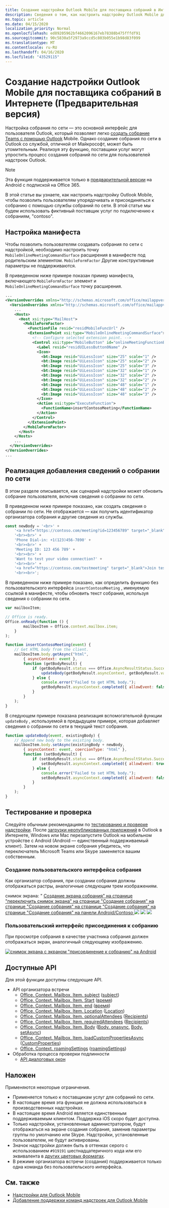 ```yaml
---
title: Создание надстройки Outlook Mobile для поставщика собраний в Интернете (Предварительная версия)
description: Сведения о том, как настроить надстройку Outlook Mobile для поставщика услуг по подключению к интерактивному собранию.
ms.topic: article
ms.date: 04/15/2020
localization_priority: Normal
ms.openlocfilehash: ed89205962bf4662096167eb78388b475fffdf91
ms.sourcegitcommit: 90c5830a5f2973a9ccd5c803b055e1b98d83f099
ms.translationtype: MT
ms.contentlocale: ru-RU
ms.lasthandoff: 04/16/2020
ms.locfileid: "43529115"
---
```

# <a name="create-an-outlook-mobile-add-in-for-an-online-meeting-provider-preview"></a>Создание надстройки Outlook Mobile для поставщика собраний в Интернете (Предварительная версия)

Настройка собрания по сети — это основной интерфейс для пользователя Outlook, который позволяет легко [создать собрание Teams с помощью Outlook](/microsoftteams/teams-add-in-for-outlook) Mobile. Однако создание собрания по сети в Outlook со службой, отличной от Майкрософт, может быть утомительным. Реализуя эту функцию, поставщики услуг могут упростить процесс создания собраний по сети для пользователей надстроек Outlook.

> [!NOTE]
> Эта функция поддерживается только в [предварительной версии](../reference/objectmodel/preview-requirement-set/outlook-requirement-set-preview.md) на Android с подпиской на Office 365.

В этой статье вы узнаете, как настроить надстройку Outlook Mobile, чтобы позволить пользователям упорядочивать и присоединяться к собранию с помощью службы собраний по сети. В этой статье мы будем использовать фиктивный поставщик услуг по подключению к собраниям, "contoso".

## <a name="configure-the-manifest"></a>Настройка манифеста

Чтобы позволить пользователям создавать собрания по сети с надстройкой, необходимо настроить точку `MobileOnlineMeetingCommandSurface` расширения в манифесте под родительским элементом. `MobileFormFactor` Другие конструктивные параметры не поддерживаются.

В приведенном ниже примере показан пример манифеста, включающего `MobileFormFactor` элемент и `MobileOnlineMeetingCommandSurface` точку расширения.

```xml
...
<VersionOverrides xmlns="http://schemas.microsoft.com/office/mailappversionoverrides" xsi:type="VersionOverridesV1_0">
  <VersionOverrides xmlns="http://schemas.microsoft.com/office/mailappversionoverrides/1.1" xsi:type="VersionOverridesV1_1">
    ...
    <Hosts>
      <Host xsi:type="MailHost">
        <MobileFormFactor>
          <FunctionFile resid="residMobileFuncUrl" />
          <ExtensionPoint xsi:type="MobileOnlineMeetingCommandSurface">
            <!-- Configure selected extension point. -->
            <Control xsi:type="MobileButton" id="onlineMeetingFunctionButton">
              <Label resid="residUILessButton0Name" />
              <Icon>
                <bt:Image resid="UiLessIcon" size="25" scale="1" />
                <bt:Image resid="UiLessIcon" size="25" scale="2" />
                <bt:Image resid="UiLessIcon" size="25" scale="3" />
                <bt:Image resid="UiLessIcon" size="32" scale="1" />
                <bt:Image resid="UiLessIcon" size="32" scale="2" />
                <bt:Image resid="UiLessIcon" size="32" scale="2" />
                <bt:Image resid="UiLessIcon" size="48" scale="1" />
                <bt:Image resid="UiLessIcon" size="48" scale="2" />
                <bt:Image resid="UiLessIcon" size="48" scale="3" />
              </Icon>
              <Action xsi:type="ExecuteFunction">
                <FunctionName>insertContosoMeeting</FunctionName>
              </Action>
            </Control>
          </ExtensionPoint>
        </MobileFormFactor>
      </Host>
    </Hosts>
    ...
  </VersionOverrides>
</VersionOverrides>
...
```

## <a name="implement-adding-online-meeting-details"></a>Реализация добавления сведений о собрании по сети

В этом разделе описывается, как сценарий надстройки может обновить собрание пользователя, включив сведения о собрании по сети.

В приведенном ниже примере показано, как создать сведения о собрании по сети. Не отображается — как получить идентификатор организатора собрания и другие сведения из службы.

```js
const newBody = '<br>' +
    '<a href="https://contoso.com/meeting?id=123456789" target="_blank">Join Contoso meeting</a>' +
    '<br><br>' +
    'Phone Dial-in: +1(123)456-7890' +
    '<br><br>' +
    'Meeting ID: 123 456 789' +
    '<br><br>' +
    'Want to test your video connection?' +
    '<br><br>' +
    '<a href="https://contoso.com/testmeeting" target="_blank">Join test meeting</a>' +
    '<br><br>';
```

В приведенном ниже примере показано, как определить функцию без пользовательского интерфейса `insertContosoMeeting` , именуемую ссылкой в манифесте, чтобы обновить текст собрания, используя сведения о собрании по сети.

```js
var mailboxItem;

// Office is ready.
Office.onReady(function () {
        mailboxItem = Office.context.mailbox.item;
    }
);

function insertContosoMeeting(event) {
    // Get HTML body from the client.
    mailboxItem.body.getAsync("html",
        { asyncContext: event },
        function (getBodyResult) {
            if (getBodyResult.status === Office.AsyncResultStatus.Succeeded) {
                updateBody(getBodyResult.asyncContext, getBodyResult.value);
            } else {
                console.error("Failed to get HTML body.");
                getBodyResult.asyncContext.completed({ allowEvent: false });
            }
        }
    );
}
```

В следующем примере показана реализация вспомогательной функции `updateBody` , используемой в предыдущем примере, которая добавляет сведения о собрании по сети в текущий текст собрания.

```js
function updateBody(event, existingBody) {
    // Append new body to the existing body.
    mailboxItem.body.setAsync(existingBody + newBody,
        { asyncContext: event, coercionType: "html" },
        function (setBodyResult) {
            if (setBodyResult.status === Office.AsyncResultStatus.Succeeded) {
                setBodyResult.asyncContext.completed({ allowEvent: true });
            } else {
                console.error("Failed to set HTML body.");
                setBodyResult.asyncContext.completed({ allowEvent: false });
            }
        }
    );
}
```

## <a name="testing-and-validation"></a>Тестирование и проверка

Следуйте обычным рекомендациям по [тестированию и проверке надстройки](testing-and-tips.md). После [загрузки неопубликованных приложений](sideload-outlook-add-ins-for-testing.md) в Outlook в Интернете, Windows или Mac перезапустите Outlook на мобильном устройстве с Android (Android — единственный поддерживаемый клиент). Затем на новом экране собрания убедитесь, что переключатель Microsoft Teams или Skype заменяется вашим собственным.

### <a name="create-meeting-ui"></a>Создание пользовательского интерфейса собрания

Как организатор собрания, при создании собрания должны отображаться растры, аналогичные следующим трем изображениям.

снимок экрана: " [Создание экрана собрания" на странице "переключить снимок экрана" на странице "Создание собрания" на странице "Создание собрания" на странице "Создание собрания" на странице "Создание собрания" на панели Android/Contoso ![](../images/outlook-android-create-online-meeting-off.png)](../images/outlook-android-create-online-meeting-off-expanded.png#lightbox) [ ![](../images/outlook-android-create-online-meeting-load.png)](../images/outlook-android-create-online-meeting-load-expanded.png#lightbox) [ ![](../images/outlook-android-create-online-meeting-on.png)](../images/outlook-android-create-online-meeting-on-expanded.png#lightbox)

### <a name="join-meeting-ui"></a>Пользовательский интерфейс присоединения к собранию

При просмотре собрания в качестве участника собрания должен отображаться экран, аналогичный следующему изображению.

[![снимок экрана с экраном "присоединение к собранию" на Android](../images/outlook-android-join-online-meeting-view-1.png)](../images/outlook-android-join-online-meeting-view-1-expanded.png#lightbox)

## <a name="available-apis"></a>Доступные API

Для этой функции доступны следующие API.

- API организатора встречи
  - [Office. Context. Mailbox. Item. subject](/javascript/api/outlook/office.appointmentcompose?view=outlook-js-preview#subject) ([subject](/javascript/api/outlook/office.subject?view=outlook-js-preview))
  - [Office. Context. Mailbox. Item. Start](/javascript/api/outlook/office.appointmentcompose?view=outlook-js-preview#start) ([время](/javascript/api/outlook/office.time?view=outlook-js-preview))
  - [Office. Context. Mailbox. Item. end](/javascript/api/outlook/office.appointmentcompose?view=outlook-js-preview#end) ([время](/javascript/api/outlook/office.time?view=outlook-js-preview))
  - [Office. Context. Mailbox. Item. Location](/javascript/api/outlook/office.appointmentcompose?view=outlook-js-preview#location) ([Location](/javascript/api/outlook/office.location?view=outlook-js-preview))
  - [Office. Context. Mailbox. Item. optionalAttendees](/javascript/api/outlook/office.appointmentcompose?view=outlook-js-preview#optionalattendees) ([Recipients](/javascript/api/outlook/office.recipients?view=outlook-js-preview))
  - [Office. Context. Mailbox. Item. requiredAttendees](/javascript/api/outlook/office.appointmentcompose?view=outlook-js-preview#requiredattendees) ([Recipients](/javascript/api/outlook/office.recipients?view=outlook-js-preview))
  - [Office. Context. Mailbox. Item. Body](/javascript/api/outlook/office.appointmentcompose?view=outlook-js-preview#body) ([Body. onasync](/javascript/api/outlook/office.body?view=outlook-js-preview#getasync-coerciontype--options--callback-), [Body. setAsync](/javascript/api/outlook/office.body?view=outlook-js-preview#setasync-data--options--callback-))
  - [Office. Context. Mailbox. Item. loadCustomPropertiesAsync](/javascript/api/outlook/office.appointmentcompose?view=outlook-js-preview#loadcustompropertiesasync-callback--usercontext-) ([CustomProperties](/javascript/api/outlook/office.customproperties?view=outlook-js-preview))
  - [Office. Context. roamingSettings](../reference/objectmodel/preview-requirement-set/office.context.md?view=outlook-js-preview#roamingsettings-roamingsettings) ([roamingSettings](/javascript/api/outlook/office.roamingsettings?view=outlook-js-preview))
- Обработка процесса проверки подлинности
  - [API диалоговых окон](../develop/dialog-api-in-office-add-ins.md)

## <a name="restrictions"></a>Наложен

Применяются некоторые ограничения.

- Применяется только к поставщикам услуг для собраний по сети.
- В настоящее время эта функция не должна использоваться в производственных надстройках.
- В настоящее время Android является единственным поддерживаемым клиентом. Поддержка iOS скоро будет доступна.
- Только надстройки, установленные администратором, будут отображаться на экране создания собрания, заменив параметры группы по умолчанию или Skype. Надстройки, установленные пользователем, не будут активированы.
- Значок надстройки должен быть в оттенках серого с использованием `#919191` шестнадцатеричного кода или его эквивалента в [других цветовых форматах](https://convertingcolors.com/hex-color-919191.html).
- В режиме организатора встречи (создания) поддерживается только одна команда без пользовательского интерфейса.

## <a name="see-also"></a>См. также

- [Надстройки для Outlook Mobile](outlook-mobile-addins.md)
- [Добавление поддержки команд надстроек для Outlook Mobile](add-mobile-support.md)

